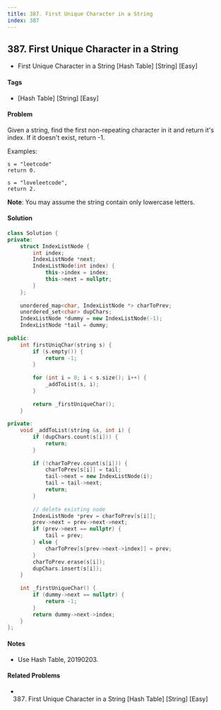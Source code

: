 ```yaml
---
title: 387. First Unique Character in a String
index: 387
---
```


## 387. First Unique Character in a String
- First Unique Character in a String [Hash Table] [String] [Easy]

#### Tags
- [Hash Table] [String] [Easy]

#### Problem
Given a string, find the first non-repeating character in it and return it's index. If it doesn't exist, return -1.

Examples:

    s = "leetcode"
    return 0.

    s = "loveleetcode",
    return 2.

**Note**: You may assume the string contain only lowercase letters.

#### Solution
``` C++
class Solution {
private:
    struct IndexListNode {
        int index;
        IndexListNode *next;
        IndexListNode(int index) {
            this->index = index;
            this->next = nullptr;
        }
    };
    
    unordered_map<char, IndexListNode *> charToPrev;
    unordered_set<char> dupChars;
    IndexListNode *dummy = new IndexListNode(-1);
    IndexListNode *tail = dummy;
    
public:
    int firstUniqChar(string s) {
        if (s.empty()) {
            return -1;
        }
        
        for (int i = 0; i < s.size(); i++) {
            _addToList(s, i);
        }
        
        return _firstUniqueChar();
    }
    
private:
    void _addToList(string &s, int i) {
        if (dupChars.count(s[i])) {
            return;
        }
        
        if (!charToPrev.count(s[i])) {
            charToPrev[s[i]] = tail;
            tail->next = new IndexListNode(i);
            tail = tail->next;
            return;
        }
        
        // delete existing node
        IndexListNode *prev = charToPrev[s[i]];
        prev->next = prev->next->next;
        if (prev->next == nullptr) {
            tail = prev;
        } else {
            charToPrev[s[prev->next->index]] = prev;
        }
        charToPrev.erase(s[i]);
        dupChars.insert(s[i]);
    }
    
    int _firstUniqueChar() {
        if (dummy->next == nullptr) {
            return -1;
        }
        return dummy->next->index;
    }
};
```

#### Notes
- Use Hash Table, 20190203.

#### Related Problems
- 387. First Unique Character in a String [Hash Table] [String] [Easy]
